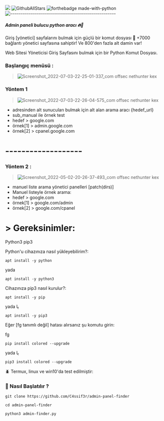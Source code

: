 [![](https://img.shields.io/static/v1?label=Owner&message=CAME_DAVE&color=black)](http://127.0.0.1:9050) ![GithubAllStars](https://img.shields.io/github/stars/C4ssif3r/admin-panel-finder?style=social) ![forthebadge made-with-python](http://ForTheBadge.com/images/badges/made-with-python.svg)
![-----------------------------------------------------](https://raw.githubusercontent.com/andreasbm/readme/master/assets/lines/rainbow.png)
#####  Admin paneli bulucu python aracı 🔥🔫

Giriş [yönetici] sayfalarını bulmak için güçlü bir komut dosyası 💯 +7000 bağlantı yönetici sayfasına sahiptir! Ve 800'den fazla alt damin var!

Web Sitesi Yöneticisi Giriş Sayfasını bulmak için bir Python Komut Dosyası.


###  Başlangıç menüsü : 
> ![Screenshot_2022-07-03-22-25-01-337_com offsec nethunter kex](https://user-images.githubusercontent.com/79422726/177051729-03019592-a050-479e-9c83-e3641cc205f3.jpg)


###  Yöntem 1

> ![Screenshot_2022-07-03-22-26-04-575_com offsec nethunter kex](https://user-images.githubusercontent.com/79422726/177051721-2157ea88-a426-4eca-a8ab-bdb906a1e93d.jpg)

  + adresinden alt sunucuları bulmak için alt alan arama aracı {hedef_url}
  + sub_manual ile örnek test
  + hedef > google.com
  + örnek[1] > admin.google.com
  + örnek[2] > cpanel.google.com
# -------------------

###  Yöntem 2 :

> ![Screenshot_2022-05-02-20-26-37-493_com offsec nethunter kex](https://user-images.githubusercontent.com/79422726/166290641-e741c57b-1950-4ad1-9949-7aa1b79dc71f.jpg)
   
  + manuel liste arama yönetici panelleri [patch(dirs)]
  + Manuel listeyle örnek arama:
  + hedef > google.com
  + örnek[1] > google.com/admin
  + örnek[2] > google.com/cpanel





# > Gereksinimler:


Python3
pip3


Python'u cihazınıza nasıl yükleyebilirim?:



`apt install -y python`


yada 


`apt install -y python3`

Cihazınıza pip3 nasıl kurulur?:


`apt install -y pip`

yada
یا

`apt install -y pip3`

Eğer [fg tanımlı değil] hatası alırsanız şu komutu girin:

fg

`pip install colored --upgrade`

yada
یا

`pip3 install colored --upgrade`

🪲 Termux, linux ve win10'da test edilmiştir:



### 📌 Nasıl Başlatılır ?


`git clone https://github.com/C4ssif3r/admin-panel-finder`

```cd admin-panel-finder```

`python3 admin-finder.py`
